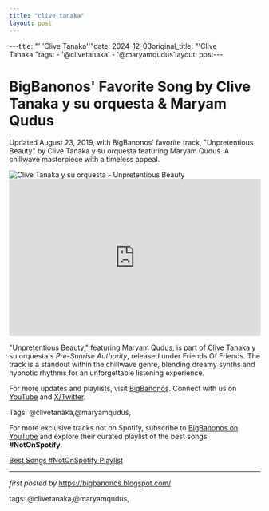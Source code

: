```yaml
---
title: "clive tanaka"
layout: post
---
```

---title: "' 'Clive Tanaka''"date: 2024-12-03original_title: "'Clive Tanaka'"tags:  - '@clivetanaka'  - '@maryamqudus'layout: post---<!-- Post Title --><h1 >BigBanonos' Favorite Song by Clive Tanaka y su orquesta & Maryam Qudus</h1> <!-- Introductory Text --><p >Updated August 23, 2019, with BigBanonos' favorite track, "Unpretentious Beauty" by Clive Tanaka y su orquesta featuring Maryam Qudus. A chillwave masterpiece with a timeless appeal.</p> <!-- Featured Image --><div > <img src="https://i.scdn.co/image/ab67616d00001e0206586d490cedae763b4eb06f" alt="Clive Tanaka y su orquesta - Unpretentious Beauty" /></div> <!-- YouTube Video Embed --><div > <iframe width="100%" height="315" src="https://www.youtube.com/embed/WY_bo7xO8B4" title="Unpretentious Beauty" frameborder="0" allow="accelerometer; autoplay; clipboard-write; encrypted-media; gyroscope; picture-in-picture; web-share" referrerpolicy="strict-origin-when-cross-origin" allowfullscreen></iframe></div> <!-- Song Information --><div > <p>"Unpretentious Beauty," featuring Maryam Qudus, is part of Clive Tanaka y su orquesta's *Pre-Sunrise Authority*, released under Friends Of Friends. The track is a standout within the chillwave genre, blending dreamy synths and hypnotic rhythms for an unforgettable listening experience.</p></div> <!-- Footer Links --><div > <p>For more updates and playlists, visit <a href="https://bigbanonos.blogspot.com/" target="_blank">BigBanonos</a>. Connect with us on <a href="https://www.youtube.com/@BigBanonos" target="_blank">YouTube</a> and <a href="https://x.com/bigbanonos" target="_blank">X/Twitter</a>.</p></div> <!-- Tags --><p >Tags: @clivetanaka,@maryamqudus,</p><!--Subscribe and Playlist Links--><div>    <p>For more exclusive tracks not on Spotify, subscribe to <a href="https://www.youtube.com/@BigBanonos" target="_blank">BigBanonos on YouTube</a> and explore their curated playlist of the best songs <strong>#NotOnSpotify</strong>.</p>    <p><a href="https://www.youtube.com/playlist?list=PLtuNtuTatqI0kFahUCbtbfenC_ET5O_tr" target="_blank">Best Songs #NotOnSpotify Playlist<br /></a></p></div><hr /><p><em>first posted by</em> <a href="https://bigbanonos.blogspot.com/" rel="noopener" target="_new">https://bigbanonos.blogspot.com/</a></p><p>tags: @clivetanaka,@maryamqudus,</p>